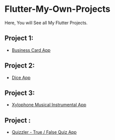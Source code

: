# Flutter-My-Own-Projects
Here, You will See all My Flutter Projects.


## Project 1:

- [Business Card App](https://github.com/SandraGeorge19/Business_Card_Using_Flutter)


## Project 2:

- [Dice App](https://github.com/SandraGeorge19/Dice_App_Using_Flutter)


## Project 3:

- [Xylophone Musical Instrumental App](https://github.com/SandraGeorge19/Xylophone_Musical_Instrument_Using_Flutter)


## Project :

- [Quizzler - True / False Quiz App](https://github.com/SandraGeorge19/Quizzler_App_Flutter)
